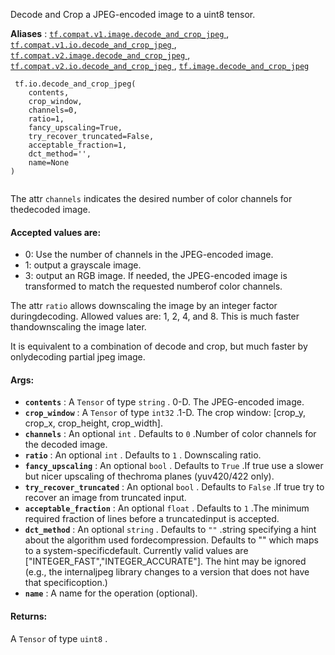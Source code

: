 Decode and Crop a JPEG-encoded image to a uint8 tensor.

**Aliases** : [ `tf.compat.v1.image.decode_and_crop_jpeg` ](/api_docs/python/tf/io/decode_and_crop_jpeg), [ `tf.compat.v1.io.decode_and_crop_jpeg` ](/api_docs/python/tf/io/decode_and_crop_jpeg), [ `tf.compat.v2.image.decode_and_crop_jpeg` ](/api_docs/python/tf/io/decode_and_crop_jpeg), [ `tf.compat.v2.io.decode_and_crop_jpeg` ](/api_docs/python/tf/io/decode_and_crop_jpeg), [ `tf.image.decode_and_crop_jpeg` ](/api_docs/python/tf/io/decode_and_crop_jpeg)

```
 tf.io.decode_and_crop_jpeg(
    contents,
    crop_window,
    channels=0,
    ratio=1,
    fancy_upscaling=True,
    try_recover_truncated=False,
    acceptable_fraction=1,
    dct_method='',
    name=None
)
 
```

The attr  `channels`  indicates the desired number of color channels for thedecoded image.

#### Accepted values are:
- 0: Use the number of channels in the JPEG-encoded image.
- 1: output a grayscale image.
- 3: output an RGB image.
If needed, the JPEG-encoded image is transformed to match the requested numberof color channels.

The attr  `ratio`  allows downscaling the image by an integer factor duringdecoding.  Allowed values are: 1, 2, 4, and 8.  This is much faster thandownscaling the image later.

It is equivalent to a combination of decode and crop, but much faster by onlydecoding partial jpeg image.

#### Args:
- **`contents`** : A  `Tensor`  of type  `string` . 0-D.  The JPEG-encoded image.
- **`crop_window`** : A  `Tensor`  of type  `int32` .1-D.  The crop window: [crop_y, crop_x, crop_height, crop_width].
- **`channels`** : An optional  `int` . Defaults to  `0` .Number of color channels for the decoded image.
- **`ratio`** : An optional  `int` . Defaults to  `1` . Downscaling ratio.
- **`fancy_upscaling`** : An optional  `bool` . Defaults to  `True` .If true use a slower but nicer upscaling of thechroma planes (yuv420/422 only).
- **`try_recover_truncated`** : An optional  `bool` . Defaults to  `False` .If true try to recover an image from truncated input.
- **`acceptable_fraction`** : An optional  `float` . Defaults to  `1` .The minimum required fraction of lines before a truncatedinput is accepted.
- **`dct_method`** : An optional  `string` . Defaults to  `""` .string specifying a hint about the algorithm used fordecompression.  Defaults to "" which maps to a system-specificdefault.  Currently valid values are ["INTEGER_FAST","INTEGER_ACCURATE"].  The hint may be ignored (e.g., the internaljpeg library changes to a version that does not have that specificoption.)
- **`name`** : A name for the operation (optional).


#### Returns:
A  `Tensor`  of type  `uint8` .

